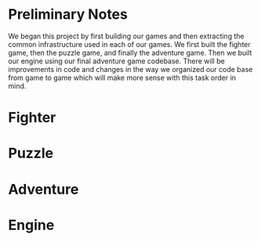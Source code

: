 # Preliminary Notes

We began this project by first building our games and then extracting the common infrastructure used in each of our games. We first built the fighter game, then the puzzle game, and finally the adventure game. Then we built our engine using our final adventure game codebase. There will be improvements in code and
changes in the way we organized our code base from game to game which will make more sense with this task order in mind.

# Fighter



# Puzzle

# Adventure

# Engine
